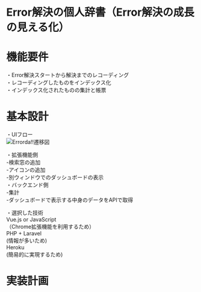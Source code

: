 # Error解決の個人辞書（Error解決の成長の見える化）

# 機能要件
・Error解決スタートから解決までのレコーディング<br>
・レコーディングしたものをインデックス化<br>
・インデックス化されたものの集計と帳票<br>



# 基本設計
・UIフロー<br>
![Errorda!!遷移図](https://user-images.githubusercontent.com/75469934/151661742-80968791-1574-4376-82dd-e546c61eb94e.jpeg)
 <br>


・拡張機能側<br>
-検索窓の追加<br>
-アイコンの追加<br>
-別ウィンドウでのダッシュボードの表示<br>
・バックエンド側<br>
-集計<br>
-ダッシュボードで表示する中身のデータをAPIで取得<br>

・選択した技術<br>
Vue.js or JavaScript <br>
（Chrome拡張機能を利用するため）<br>
PHP + Laravel <br>
(情報が多いため)<br>
Heroku <br>
(簡易的に実現するため)<br>




# 実装計画
